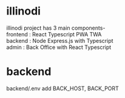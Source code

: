 # illinodi
illinodi project has 3 main components-<br/>
    frontend    :   React Typescript PWA TWA<br/>
    backend     :   Node Express.js with Typescript<br/>
    admin       :   Back Office with React Typescript<br/>
# backend
backend/.env add BACK_HOST, BACK_PORT
